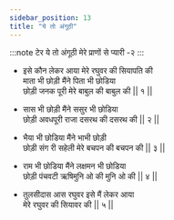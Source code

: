```yaml
---
sidebar_position: 13
title: "ये तो अंगूठी"
---
```


:::note टेर
ये तो अंगूठी मेरे प्राणों से प्यारी -२
:::

- इसे कौन लेकर आया मेरे रघुवर की सियापति की <br/>
  माता भी छोड़ी मैंने पिता भी छोडिया <br/>
  छोड़ी जनक पूरी मेरे बाबुल की बाबुल की || १ ||

- सास भी छोड़ी मैंने ससुर भी छोडिया <br/>
  छोड़ी अवधपूरी राजा दसरथ की दसरथ की || २ ||

- भैया भी छोडिया मैंने भाभी छोड़ी <br/>
  छोड़ी संग री सहेली मेरे बचपन की बचपन की || ३ ||

- राम भी छोडिया मैंने लक्षमन भी छोडिया <br/>
  छोड़ी पंचवटी ऋषिमुनि ओ की मुनि ओ की || ४ ||

- तुलसीदास आस रघुवर इसे मैं लेकर आया <br/>
  मेरे रघुवर की सियावर की || ५ ||
